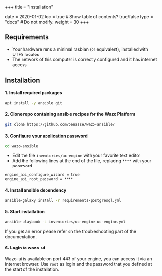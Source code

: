 +++
title = "Installation"

date = 2020-01-02
toc = true  # Show table of contents? true/false
type = "docs"  # Do not modify.
weight = 30
+++
## Requirements
* Your hardware runs a minimal rasbian (or equivalent), installed with UTF8 locales
* The network of this computer is correctly configured and it has internet access

## Installation

#### 1. Install required packages
```bash
apt install -y ansible git
```

#### 2. Clone repo containing ansible recipes for the Wazo Platform
```bash
git clone https://github.com/benasse/wazo-ansible/
```

#### 3. Configure your application password
```bash
cd wazo-ansible
```
* Edit the file `inventories/uc-engine` with your favorite text editor
* Add the following lines at the end of the file, replacing `****` with your password
```
engine_api_configure_wizard = true
engine_api_root_password = ****
```
#### 4. Install ansible dependency
```bash
ansible-galaxy install -r requirements-postgresql.yml
```
#### 5. Start installation
```bash
ansible-playbook -i inventories/uc-engine uc-engine.yml
```
If you get an error please refer on the troubleshooting part of the documentation.
#### 6. Login to wazo-ui
Wazo-ui is available on port 443 of your engine, you can access it via an internet browser.
Use `root` as login and the password that you defined at the start of the installation.
